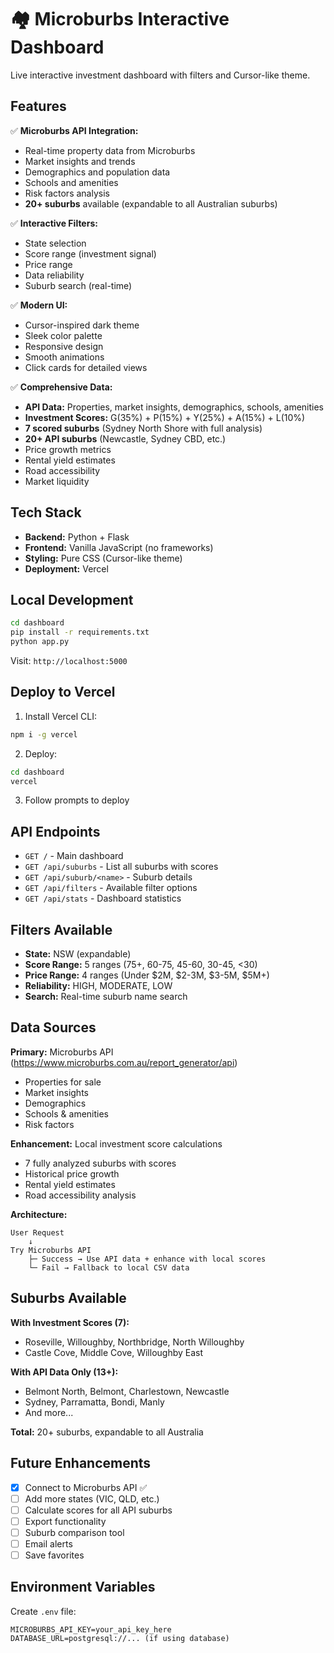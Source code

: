 # 🏘️ Microburbs Interactive Dashboard

Live interactive investment dashboard with filters and Cursor-like theme.

## Features

✅ **Microburbs API Integration:**
- Real-time property data from Microburbs
- Market insights and trends
- Demographics and population data
- Schools and amenities
- Risk factors analysis
- **20+ suburbs** available (expandable to all Australian suburbs)

✅ **Interactive Filters:**
- State selection
- Score range (investment signal)
- Price range
- Data reliability
- Suburb search (real-time)

✅ **Modern UI:**
- Cursor-inspired dark theme
- Sleek color palette
- Responsive design
- Smooth animations
- Click cards for detailed views

✅ **Comprehensive Data:**
- **API Data:** Properties, market insights, demographics, schools, amenities
- **Investment Scores:** G(35%) + P(15%) + Y(25%) + A(15%) + L(10%)
- **7 scored suburbs** (Sydney North Shore with full analysis)
- **20+ API suburbs** (Newcastle, Sydney CBD, etc.)
- Price growth metrics
- Rental yield estimates
- Road accessibility
- Market liquidity

## Tech Stack

- **Backend:** Python + Flask
- **Frontend:** Vanilla JavaScript (no frameworks)
- **Styling:** Pure CSS (Cursor-like theme)
- **Deployment:** Vercel

## Local Development

```bash
cd dashboard
pip install -r requirements.txt
python app.py
```

Visit: `http://localhost:5000`

## Deploy to Vercel

1. Install Vercel CLI:
```bash
npm i -g vercel
```

2. Deploy:
```bash
cd dashboard
vercel
```

3. Follow prompts to deploy

## API Endpoints

- `GET /` - Main dashboard
- `GET /api/suburbs` - List all suburbs with scores
- `GET /api/suburb/<name>` - Suburb details
- `GET /api/filters` - Available filter options
- `GET /api/stats` - Dashboard statistics

## Filters Available

- **State:** NSW (expandable)
- **Score Range:** 5 ranges (75+, 60-75, 45-60, 30-45, <30)
- **Price Range:** 4 ranges (Under $2M, $2-3M, $3-5M, $5M+)
- **Reliability:** HIGH, MODERATE, LOW
- **Search:** Real-time suburb name search

## Data Sources

**Primary:** Microburbs API (https://www.microburbs.com.au/report_generator/api)
- Properties for sale
- Market insights
- Demographics
- Schools & amenities
- Risk factors

**Enhancement:** Local investment score calculations
- 7 fully analyzed suburbs with scores
- Historical price growth
- Rental yield estimates
- Road accessibility analysis

**Architecture:**
```
User Request
    ↓
Try Microburbs API
    ├─ Success → Use API data + enhance with local scores
    └─ Fail → Fallback to local CSV data
```

## Suburbs Available

**With Investment Scores (7):**
- Roseville, Willoughby, Northbridge, North Willoughby
- Castle Cove, Middle Cove, Willoughby East

**With API Data Only (13+):**
- Belmont North, Belmont, Charlestown, Newcastle
- Sydney, Parramatta, Bondi, Manly
- And more...

**Total:** 20+ suburbs, expandable to all Australia

## Future Enhancements

- [x] Connect to Microburbs API ✅
- [ ] Add more states (VIC, QLD, etc.)
- [ ] Calculate scores for all API suburbs
- [ ] Export functionality
- [ ] Suburb comparison tool
- [ ] Email alerts
- [ ] Save favorites

## Environment Variables

Create `.env` file:
```
MICROBURBS_API_KEY=your_api_key_here
DATABASE_URL=postgresql://... (if using database)
```

